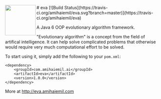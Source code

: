 <img src="http://eva.amihaiemil.com/images/icons_light/logo.png" align="left" height="100" width="100"/>
# eva
[![Build Status](https://travis-ci.org/amihaiemil/eva.svg?branch=master)](https://travis-ci.org/amihaiemil/eva)

A Java 6 OOP evolutionary algorithm framework.

"Evolutionary algorithm" is a concept from the field of artifical intelligence.
It can help solve complicated problems that otherwise would require very much computational effort to be solved.

To start using it, simply add the following to your ``pom.xml``: 

```
<dependency>
    <groupId>com.amihaiemil.ai</groupId>
    <artifactId>eva</artifactId>
    <version>1.0.0</version>
</dependency>
```

More at http://eva.amihaiemil.com
